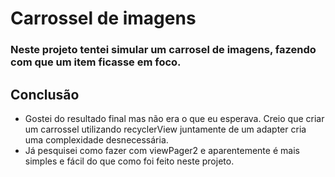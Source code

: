 # Carrossel de imagens

### Neste projeto tentei simular um carrosel de imagens, fazendo com que um item ficasse em foco.

## Conclusão
  - Gostei do resultado final mas não era o que eu esperava. Creio que criar um carrossel utilizando recyclerView juntamente de um adapter cria uma complexidade desnecessária.
  - Já pesquisei como fazer com viewPager2 e aparentemente é mais simples e fácil do que como foi feito neste projeto.
